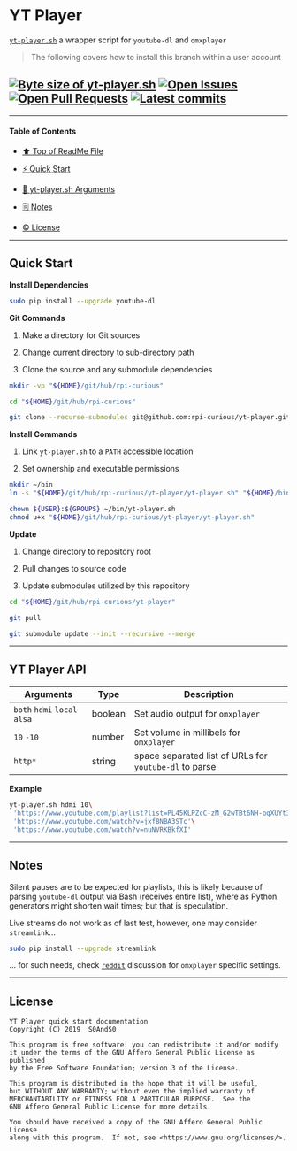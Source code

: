 # YT Player
[heading__title]:
  #yt-player
  "&#x2B06; Top of this page"


[`yt-player.sh`][yt_player__master__source_code] a wrapper script for `youtube-dl` and `omxplayer`


> The following covers how to install this branch within a user account


## [![Byte size of yt-player.sh][badge__master__yt_player__source_code]][yt_player__master__source_code] [![Open Issues][badge__issues__yt_player]][issues__yt_player] [![Open Pull Requests][badge__pull_requests__yt_player]][pull_requests__yt_player] [![Latest commits][badge__commits__yt_player__master]][commits__yt_player__master]



------


#### Table of Contents


- [&#x2B06; Top of ReadMe File][heading__title]

- [:zap: Quick Start][heading__quick_start]

- [:scroll: yt-player.sh Arguments][heading__api]

- [&#x1F5D2; Notes][notes]

- [:copyright: License][heading__license]


------


## Quick Start
[heading__quick_start]:
  #quick-start
  "&#9889; ...well as quick as it may get with things like this"


**Install Dependencies**


```Bash
sudo pip install --upgrade youtube-dl
```


**Git Commands**


1. Make a directory for Git sources

2. Change current directory to sub-directory path

3. Clone the source and any submodule dependencies


```Bash
mkdir -vp "${HOME}/git/hub/rpi-curious"

cd "${HOME}/git/hub/rpi-curious"

git clone --recurse-submodules git@github.com:rpi-curious/yt-player.git
```


**Install Commands**


1. Link `yt-player.sh` to a `PATH` accessible location

2. Set ownership and executable permissions


```Bash
mkdir ~/bin
ln -s "${HOME}/git/hub/rpi-curious/yt-player/yt-player.sh" "${HOME}/bin/"

chown ${USER}:${GROUPS} ~/bin/yt-player.sh
chmod u+x "${HOME}/git/hub/rpi-curious/yt-player/yt-player.sh"
```


**Update**


1. Change directory to repository root

2. Pull changes to source code

3. Update submodules utilized by this repository


```Bash
cd "${HOME}/git/hub/rpi-curious/yt-player"

git pull

git submodule update --init --recursive --merge
```

___


## YT Player API
[heading__api]:
  #yt-player-api
  "&#x1F4DC; The incantations that yt-player.sh script understands"


| Arguments | Type | Description |
|---|---|---|
| `both`  `hdmi`  `local`  `alsa` | boolean | Set audio output for `omxplayer` |
| `10`  `-10`                     | number  | Set volume in millibels for `omxplayer` |
| `http*`                         | string  | space separated list of URLs for `youtube-dl` to parse |


**Example**


```Bash
yt-player.sh hdmi 10\
 'https://www.youtube.com/playlist?list=PL45KLPZcC-zM_G2wTBt6NH-oqXUYt3ns7'\
 'https://www.youtube.com/watch?v=jxf8NBA3STc'\
 'https://www.youtube.com/watch?v=nuNVRKBkfXI'
```


___


## Notes
[notes]:
  #notes
  "&#x1F5D2; Additional notes and links that may be worth clicking in the future"


Silent pauses are to be expected for playlists, this is likely because of parsing `youtube-dl` output via Bash (receives entire list), where as Python generators might shorten wait times; but that is speculation.


Live streams do not work as of last test, however, one may consider `streamlink`...


```Bash
sudo pip install --upgrade streamlink
```


... for such needs, check [`reddit`](https://www.reddit.com/r/raspberry_pi/comments/8jfl5n/how_do_i_play_a_youtube_live_stream_full_screen/) discussion for `omxplayer` specific settings.


___


## License
[heading__license]:
  #license
  "&#x00A9; Legal bits of Open Source software"


```
YT Player quick start documentation
Copyright (C) 2019  S0AndS0

This program is free software: you can redistribute it and/or modify
it under the terms of the GNU Affero General Public License as published
by the Free Software Foundation; version 3 of the License.

This program is distributed in the hope that it will be useful,
but WITHOUT ANY WARRANTY; without even the implied warranty of
MERCHANTABILITY or FITNESS FOR A PARTICULAR PURPOSE.  See the
GNU Affero General Public License for more details.

You should have received a copy of the GNU Affero General Public License
along with this program.  If not, see <https://www.gnu.org/licenses/>.
```



[badge__commits__yt_player__master]:
  https://img.shields.io/github/last-commit/rpi-curious/yt-player/master.svg

[commits__yt_player__master]:
  https://github.com/rpi-curious/yt-player/commits/master
  "&#x1F4DD; History of changes on this branch"


[yt_player__community]:
  https://github.com/rpi-curious/yt-player/community
  "&#x1F331; Dedicated to functioning code"


[badge__issues__yt_player]:
  https://img.shields.io/github/issues/rpi-curious/yt-player.svg

[issues__yt_player]:
  https://github.com/rpi-curious/yt-player/issues
  "&#x2622; Search for and _bump_ existing issues or open new issues for project maintainer to address."


[badge__pull_requests__yt_player]:
  https://img.shields.io/github/issues-pr/rpi-curious/yt-player.svg

[pull_requests__yt_player]:
  https://github.com/rpi-curious/yt-player/pulls
  "&#x1F3D7; Pull Request friendly, though please check the Community guidelines"


[badge__master__yt_player__source_code]:
  https://img.shields.io/github/languages/code-size/rpi-curious/yt-player

[yt_player__master__source_code]:
  https://github.com/rpi-curious/yt-player/blob/master/yt-player.sh
  "&#x2328; Project source code!"
